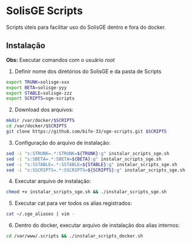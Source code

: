 # SolisGE Scripts

Scripts úteis para facilitar uso do SolisGE dentro e fora do docker.

## Instalação

**Obs:** Executar comandos com o usuário _root_

1. Definir nome dos diretórios do SolisGE e da pasta de Scripts
```bash
export TRUNK=solisge-xxx
export BETA=solisge-yyy
export STABLE=solisge-zzz
export SCRIPTS=sge-scripts
```
2. Download dos arquivos:
```bash
mkdir /var/docker/$SCRIPTS
cd /var/docker/$SCRIPTS
git clone https://github.com/bife-33/sge-scripts.git $SCRIPTS
```
3. Configuração do arquivo de instalação:
```bash
sed -i "s:STRUNK=.*:STRUNK=${TRUNK}:g" instalar_scripts_sge.sh
sed -i "s:SBETA=.*:SBETA=${BETA}:g" instalar_scripts_sge.sh
sed -i "s:SSTABLE=.*:SSTABLE=${STABLE}:g" instalar_scripts_sge.sh
sed -i "s:SSCRIPTS=.*:SSCRIPTS=${SCRIPTS}:g" instalar_scripts_sge.sh
```
4. Executar arquivo de instalação:
```bash
chmod +x instalar_scripts_sge.sh && ./instalar_scripts_sge.sh
```

5. Executar cat para ver todos os alias registrados:
```bash
cat ~/.sge_aliases | vim -
```

6. Dentro do docker, executar arquivo de instalação dos alias internos:
```bash
cd /var/www/.scripts && ./instalar_scripts_docker.sh
```
